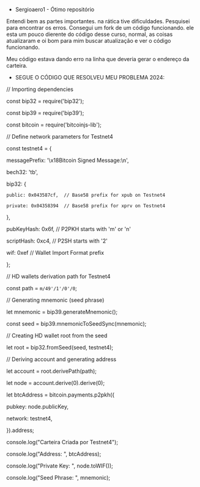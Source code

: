 * Sergioaero1 - Ótimo repositório 

Entendi bem as partes importantes. na rática tive dificuldades. Pesquisei para encontrar os erros. Consegui um fork de um código funcionando. ele esta um pouco dierente do código desse curso, normal, as coisas atualizaram e oi bom para mim buscar atualização e ver o código funcionando. 

Meu código estava dando erro na linha que deveria gerar o endereço da carteira.   

* SEGUE O CÓDIGO QUE RESOLVEU MEU PROBLEMA 2024:

// Importing dependencies

const bip32 = require('bip32');

const bip39 = require('bip39');

const bitcoin = require('bitcoinjs-lib');



// Define network parameters for Testnet4

const testnet4 = {

  messagePrefix: '\x18Bitcoin Signed Message:\n',

  bech32: 'tb',

  bip32: {

    public: 0x043587cf,  // Base58 prefix for xpub on Testnet4

    private: 0x04358394  // Base58 prefix for xprv on Testnet4

  },

  pubKeyHash: 0x6f,      // P2PKH starts with 'm' or 'n'

  scriptHash: 0xc4,      // P2SH starts with '2'

  wif: 0xef              // Wallet Import Format prefix

};



// HD wallets derivation path for Testnet4

const path = `m/49'/1'/0'/0`;



// Generating mnemonic (seed phrase)

let mnemonic = bip39.generateMnemonic();

const seed = bip39.mnemonicToSeedSync(mnemonic);



// Creating HD wallet root from the seed

let root = bip32.fromSeed(seed, testnet4);



// Deriving account and generating address

let account = root.derivePath(path);

let node = account.derive(0).derive(0);



let btcAddress = bitcoin.payments.p2pkh({

  pubkey: node.publicKey,

  network: testnet4,

}).address;



console.log("Carteira Criada por Testnet4");

console.log("Address: ", btcAddress);

console.log("Private Key: ", node.toWIF());

console.log("Seed Phrase: ", mnemonic);



